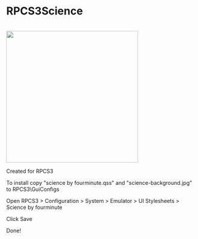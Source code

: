# RPCS3Science
<br>
<img src="https://i.imgur.com/0SQ998a.jpg" width="350"/>
<br>
<p>Created for RPCS3</p>
<p>To install copy "science by fourminute.qss" and "science-background.jpg" to RPCS3\GuiConfigs</p>
<p>Open RPCS3 > Configuration > System > Emulator > UI Stylesheets > Science by fourminute</p>
<p>Click Save</p>
<p>Done!</p>
